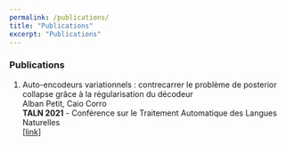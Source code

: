 ```yaml
---
permalink: /publications/
title: "Publications"
excerpt: "Publications"
---
```



### Publications

1. Auto-encodeurs variationnels : contrecarrer le problème de posterior collapse grâce à la régularisation du décodeur  
Alban Petit, Caio Corro  
**TALN 2021** - Conférence sur le Traitement Automatique des Langues Naturelles  
[[link]](https://hal.archives-ouvertes.fr/hal-03265886/document "Paper")